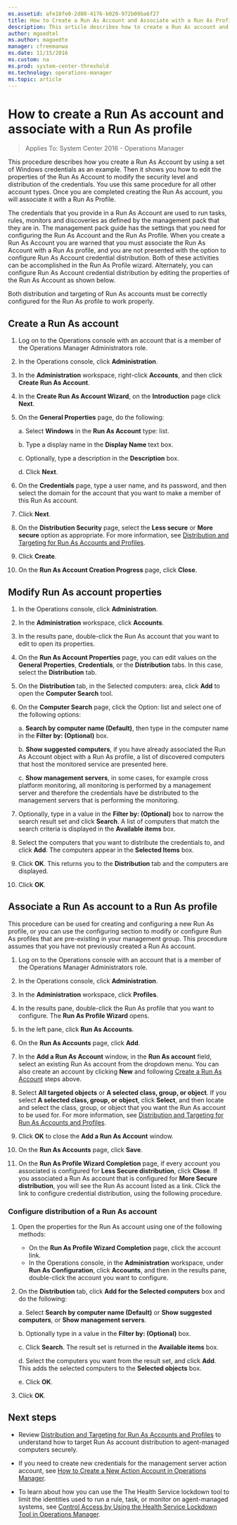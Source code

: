 ```yaml
---
ms.assetid: afe18fe0-2d80-4176-b020-972b09ba6f27
title: How to Create a Run As Account and Associate with a Run As Profile
description: This article describes how to create a Run As account and associate with a profile in Operations Manager 2016. 
author: mgoedtel
ms.author: magoedte
manager: cfreemanwa
ms.date: 11/15/2016
ms.custom: na
ms.prod: system-center-threshold
ms.technology: operations-manager
ms.topic: article
---
```


# How to create a Run As account and associate with a Run As profile

>Applies To: System Center 2016 - Operations Manager

This procedure describes how you create a Run As Account by using a set of Windows credentials as an example. Then it shows you how to edit the properties of the Run As Account to modify the security level and distribution of the credentials. You use this same procedure for all other account types. Once you are completed creating the Run As account, you will associate it with a Run As Profile.  

The credentials that you provide in a Run As Account are used to run tasks, rules, monitors and discoveries as defined by the management pack that they are in. The management pack guide has the settings that you need for configuring the Run As Account and the Run As Profile.
When you create a Run As Account you are warned that you must associate the Run As Account with a Run As profile, and you are not presented with the option to configure Run As Account credential distribution. Both of these activities can be accomplished in the Run As Profile wizard. Alternately, you can configure Run As Account credential distribution by editing the properties of the Run As Account as shown below.  

Both distribution and targeting of Run As accounts must be correctly configured for the Run As profile to work properly.


## Create a Run As account

1. Log on to the Operations console with an account that is a member of the Operations Manager Administrators role.

2. In the Operations console, click **Administration**.

3. In the **Administration** workspace, right-click **Accounts**, and then click **Create Run As Account**.

4. In the **Create Run As Account Wizard**, on the **Introduction** page click **Next**.

5. On the **General Properties** page, do the following:

    a. Select **Windows** in the **Run As Account** type: list.

    b. Type a display name in the **Display Name** text box. 

    c. Optionally, type a description in the **Description** box.

    d. Click **Next**.

6. On the **Credentials** page, type a user name, and its password, and then select the domain for the account that you want to make a member of this Run As account.

7. Click **Next**.

8. On the **Distribution Security** page, select the **Less secure** or **More secure** option as appropriate. For more information, see [Distribution and Targeting for Run As Accounts and Profiles](manage-security-dist-target-runas-profiles.md).

9. Click **Create**.

10. On the **Run As Account Creation Progress** page, click **Close**.


## Modify Run As account properties

1. In the Operations console, click **Administration**.

2. In the **Administration** workspace, click **Accounts**.

3. In the results pane, double-click the Run As account that you want to edit to open its properties.

4. On the **Run As Account Properties** page, you can edit values on the **General Properties**, **Credentials**, or the **Distribution** tabs. In this case, select the **Distribution** tab.

5. On the **Distribution** tab, in the Selected computers: area, click **Add** to open the **Computer Search** tool. 

6. On the **Computer Search** page, click the Option: list and select one of the following options:

    a. **Search by computer name (Default)**, then type in the computer name in the **Filter by: (Optional)** box. 

    b. **Show suggested computers**, if you have already associated the Run As Account object with a Run As profile, a list of discovered computers that host the monitored service are presented here.

    c. **Show management servers**, in some cases, for example cross platform monitoring, all monitoring is performed by a management server and therefore the credentials have be distributed to the management servers that is performing the monitoring.

7. Optionally, type in a value in the **Filter by: (Optional)** box to narrow the search result set and click **Search**. A list of computers that match the search criteria is displayed in the **Available items** box.

8. Select the computers that you want to distribute the credentials to, and click **Add**. The computers appear in the **Selected Items** box.

9. Click **OK**. This returns you to the **Distribution** tab and the computers are displayed.

10. Click **OK**.


## Associate a Run As account to a Run As profile

This procedure can be used for creating and configuring a new Run As profile, or you can use the configuring section to modify or configure Run As profiles that are pre-existing in your management group. This procedure assumes that you have not previously created a Run As account.

1. Log on to the Operations console with an account that is a member of the Operations Manager Administrators role.

2. In the Operations console, click **Administration**.

3. In the **Administration** workspace, click **Profiles**. 

4. In the results pane, double-click the Run As profile that you want to configure. The **Run As Profile Wizard** opens.

5. In the left pane, click **Run As Accounts**.

6. On the **Run As Accounts** page, click **Add**.

7. In the **Add a Run As Account** window, in the **Run As account** field, select an existing Run As account from the dropdown menu. You can also create an account by clicking **New** and following [Create a Run As Account](#create-a-run-as-account) steps above.

8. Select **All targeted objects** or **A selected class, group, or object**. If you select **A selected class, group, or object**, click **Select**, and then locate and select the class, group, or object that you want the Run As account to be used for. For more information, see [Distribution and Targeting for Run As Accounts and Profiles](manage-security-dist-target-runas-profiles.md).

9. Click **OK** to close the **Add a Run As Account** window. 

10. On the **Run As Accounts** page, click **Save**.

11. On the **Run As Profile Wizard Completion** page, if every account you associated is configured for **Less Secure distribution**, click **Close**. If you associated a Run As account that is configured for **More Secure distribution**, you will see the Run As account listed as a link. Click the link to configure credential distribution, using the following procedure. 


### Configure distribution of a Run As account

1. Open the properties for the Run As account using one of the following methods:

    -  On the **Run As Profile Wizard Completion** page, click the account link.
    -  In the Operations console, in the **Administration** workspace, under **Run As Configuration**, click **Accounts**, and then in the results pane, double-click the account you want to configure.

2. On the **Distribution** tab, click **Add for the Selected computers** box and do the following:

    a. Select **Search by computer name (Default)** or **Show suggested computers**, or **Show management servers**.

	b. Optionally type in a value in the **Filter by: (Optional)** box.

    c. Click **Search**. The result set is returned in the **Available items** box.

    d. Select the computers you want from the result set, and click **Add**. This adds the selected computers to the **Selected objects** box. 

    e. Click **OK**.

3. Click **OK**. 


## Next steps

- Review [Distribution and Targeting for Run As Accounts and Profiles](manage-security-dist-target-runas-profiles.md) to understand how to target Run As account  distribution to agent-managed computers securely.  

- If you need to create new credentials for the management server action account, see [How to Create a New Action Account in Operations Manager](../../z-harvest-om/om/manage/how-to-create-a-new-action-account-in-operations-manager.md).

- To learn about how you can use the The Health Service lockdown tool to limit the identities used to run a rule, task, or monitor on agent-managed systems, see [Control Access by Using the Health Service Lockdown Tool in Operations Manager](How-to-control-access-using-the-health-service-lockdown-tool.md).  
